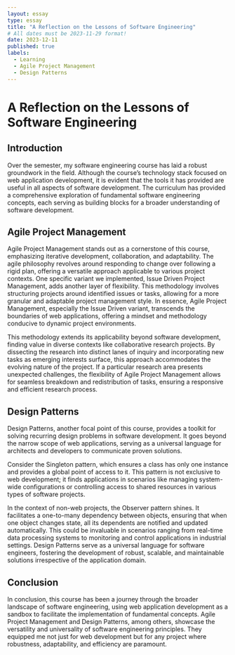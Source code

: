 ```yaml
---
layout: essay
type: essay
title: "A Reflection on the Lessons of Software Engineering"
# All dates must be 2023-11-29 format!
date: 2023-12-11
published: true
labels:
  - Learning
  - Agile Project Management
  - Design Patterns
---
```

# A Reflection on the Lessons of Software Engineering

## Introduction
Over the semester, my software engineering course has laid a robust groundwork in the field. Although the course’s technology stack focused on web application development, it is evident that the tools it has provided are useful in all aspects of software development. The curriculum has provided a comprehensive exploration of fundamental software engineering concepts, each serving as building blocks for a broader understanding of software development.

## Agile Project Management
Agile Project Management stands out as a cornerstone of this course, emphasizing iterative development, collaboration, and adaptability. The agile philosophy revolves around responding to change over following a rigid plan, offering a versatile approach applicable to various project contexts. One specific variant we implemented, Issue Driven Project Management, adds another layer of flexibility. This methodology involves structuring projects around identified issues or tasks, allowing for a more granular and adaptable project management style. In essence, Agile Project Management, especially the Issue Driven variant, transcends the boundaries of web applications, offering a mindset and methodology conducive to dynamic project environments. 

This methodology extends its applicability beyond software development, finding value in diverse contexts like collaborative research projects. By dissecting the research into distinct lanes of inquiry and incorporating new tasks as emerging interests surface, this approach accommodates the evolving nature of the project. If a particular research area presents unexpected challenges, the flexibility of Agile Project Management allows for seamless breakdown and redistribution of tasks, ensuring a responsive and efficient research process.

## Design Patterns
Design Patterns, another focal point of this course, provides a toolkit for solving recurring design problems in software development. It goes beyond the narrow scope of web applications, serving as a universal language for architects and developers to communicate proven solutions.

Consider the Singleton pattern, which ensures a class has only one instance and provides a global point of access to it. This pattern is not exclusive to web development; it finds applications in scenarios like managing system-wide configurations or controlling access to shared resources in various types of software projects.

In the context of non-web projects, the Observer pattern shines. It facilitates a one-to-many dependency between objects, ensuring that when one object changes state, all its dependents are notified and updated automatically. This could be invaluable in scenarios ranging from real-time data processing systems to monitoring and control applications in industrial settings. Design Patterns serve as a universal language for software engineers, fostering the development of robust, scalable, and maintainable solutions irrespective of the application domain.

## Conclusion
In conclusion, this course has been a journey through the broader landscape of software engineering, using web application development as a sandbox to facilitate the implementation of fundamental concepts. Agile Project Management and Design Patterns, among others, showcase the versatility and universality of software engineering principles. They equipped me not just for web development but for any project where robustness, adaptability, and efficiency are paramount.

